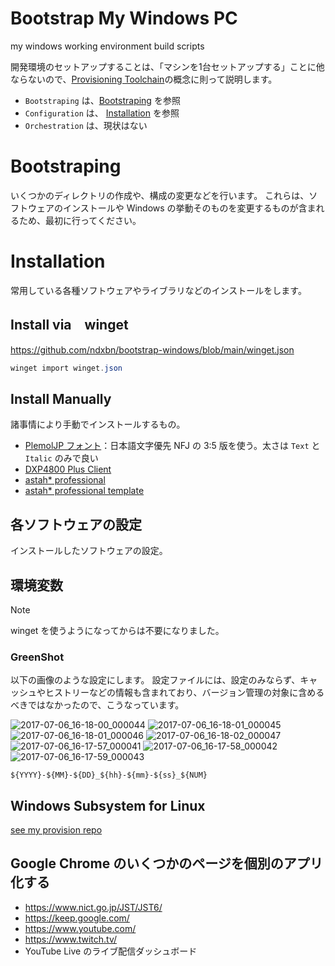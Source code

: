 # Bootstrap My Windows PC

my windows working environment build scripts

開発環境のセットアップすることは、「マシンを1台セットアップする」ことに他ならないので、[Provisioning Toolchain](https://conferences.oreilly.com/velocity/velocity-mar2010/public/schedule/detail/14180)の概念に則って説明します。

- `Bootstraping` は、[Bootstraping](#bootstraping) を参照
- `Configuration` は、 [Installation](#installation) を参照
- `Orchestration` は、現状はない

# Bootstraping
いくつかのディレクトリの作成や、構成の変更などを行います。
これらは、ソフトウェアのインストールや Windows の挙動そのものを変更するものが含まれるため、最初に行ってください。

# Installation
常用している各種ソフトウェアやライブラリなどのインストールをします。

## Install via　winget

https://github.com/ndxbn/bootstrap-windows/blob/main/winget.json

```powershell
winget import winget.json
```

## Install Manually
諸事情により手動でインストールするもの。

- [PlemolJP フォント](https://github.com/yuru7/PlemolJP)：日本語文字優先 NFJ の 3:5 版を使う。太さは `Text` と `Italic` のみで良い
- [DXP4800 Plus Client](https://nas.ugreen.jp/pages/download-center)
- [astah* professional](https://astah.change-vision.com/ja/download.html)
- [astah* professional template](https://github.com/ndxbn/astah-template)

## 各ソフトウェアの設定
インストールしたソフトウェアの設定。

## 環境変数

> [!NOTE]
> winget を使うようになってからは不要になりました。

### GreenShot
以下の画像のような設定にします。
設定ファイルには、設定のみならず、キャッシュやヒストリーなどの情報も含まれており、バージョン管理の対象に含めるべきではなかったので、こうなっています。

![2017-07-06_16-18-00_000044](https://user-images.githubusercontent.com/2140131/27899813-bd16fd68-6266-11e7-8be6-c6d1a3ca7759.png)
![2017-07-06_16-18-01_000045](https://user-images.githubusercontent.com/2140131/27899815-bd1f0468-6266-11e7-8a1e-03e066817dd4.png)
![2017-07-06_16-18-01_000046](https://user-images.githubusercontent.com/2140131/27899814-bd1ab778-6266-11e7-8328-904da78d991f.png)
![2017-07-06_16-18-02_000047](https://user-images.githubusercontent.com/2140131/27899816-bd35786a-6266-11e7-978f-dc302d86a731.png)
![2017-07-06_16-17-57_000041](https://user-images.githubusercontent.com/2140131/27899817-bd3791c2-6266-11e7-8151-936a6bd6aa97.png)
![2017-07-06_16-17-58_000042](https://user-images.githubusercontent.com/2140131/27899818-bd3a17ee-6266-11e7-9e18-df942ed158d1.png)
![2017-07-06_16-17-59_000043](https://user-images.githubusercontent.com/2140131/27899819-bd3b0dd4-6266-11e7-910c-cecc068a68e0.png)

`${YYYY}-${MM}-${DD}_${hh}-${mm}-${ss}_${NUM}`

## Windows Subsystem for Linux

[see my provision repo](https://github.com/ndxbn/provision)

## Google Chrome のいくつかのページを個別のアプリ化する

- https://www.nict.go.jp/JST/JST6/
- https://keep.google.com/
- https://www.youtube.com/
- https://www.twitch.tv/
- YouTube Live のライブ配信ダッシュボード
